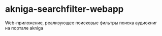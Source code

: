 # akniga-searchfilter-webapp
Web-приложение, реализующее поисковые фильтры поиска аудиокниг на портале akniga

